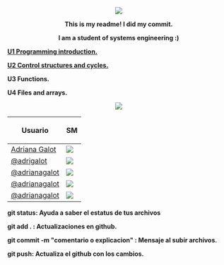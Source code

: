 <b><p align="middle"> <img src="/Users/adrianagalot/Desktop/UP210741_CPP/IMG/1.jpg"> <p><b>

<center>This is my readme! 
I did my commit.

I am a student of systems engineering :) </center> 

[U1 Programming introduction.](https://github.com/UP210741/UP210741_CPP/tree/main/U1)

[U2 Control structures and cycles.](https://github.com/UP210741/UP210741_CPP/tree/main/U2)

U3 Functions.

U4 Files and arrays.

<p align="center"> <img src="/Users/adrianagalot/Desktop/UP210741_CPP/IMG/dog2.gif">  

|Usuario| <b><p align="middle"> SM <p><b>| 
|--------------|------|
|[Adriana Galot](https://www.facebook.com/adrianagalot/)| <img src="/Users/adrianagalot/Desktop/UP210741_CPP/IMG/IMG_8055.JPG">  
|[@adrigalot](https://t.snapchat.com/nWMSHFyN)| <img src="/Users/adrianagalot/Desktop/UP210741_CPP/IMG/IMG_8052.JPG"> 
|[@adrianagalot](https://www.instagram.com/adrianagalot/)| <img src="/Users/adrianagalot/Desktop/UP210741_CPP/IMG/IMG_8051.JPG"> 
|[@adrianagalot](https://twitter.com/adrianagalot)| <img src="/Users/adrianagalot/Desktop/UP210741_CPP/IMG/IMG_8054.JPG"> 
|[@adrianagalot](https://www.tiktok.com/@adrianagalot?lang=es)| <img src="/Users/adrianagalot/Desktop/UP210741_CPP/IMG/IMG_8053.JPG"> 
  
  
git status: Ayuda a saber el estatus de tus archivos

git add . : Actualizaciones en github.

git commit -m "comentario o explicacion" : Mensaje al subir archivos. 

git push: Actualiza el github con los cambios.

